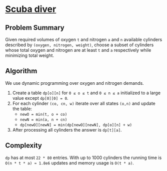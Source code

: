 # [Scuba diver](https://www.spoj.com/problems/SCUBADIV)

## Problem Summary
Given required volumes of oxygen `t` and nitrogen `a` and `n` available cylinders described by `(oxygen, nitrogen, weight)`, choose a subset of cylinders whose total oxygen and nitrogen are at least `t` and `a` respectively while minimizing total weight.

## Algorithm
We use dynamic programming over oxygen and nitrogen demands.
1. Create a table `dp[o][n]` for `0 ≤ o ≤ t` and `0 ≤ n ≤ a` initialized to a large value except `dp[0][0] = 0`.
2. For each cylinder `(co, cn, w)` iterate over all states `(o,n)` and update the table:
   - `newO = min(t, o + co)`
   - `newN = min(a, n + cn)`
   - `dp[newO][newN] = min(dp[newO][newN], dp[o][n] + w)`
3. After processing all cylinders the answer is `dp[t][a]`.

## Complexity
`dp` has at most `22 * 80` entries. With up to 1000 cylinders the running time is `O(n * t * a) ≈ 1.8e6` updates and memory usage is `O(t * a)`.

